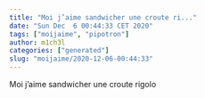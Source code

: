 ```yaml
---
title: "Moi j’aime sandwicher une croute ri..."
date: "Sun Dec  6 00:44:33 CET 2020"
tags: ["moijaime", "pipotron"]
author: m1ch3l
categories: ["generated"]
slug: "moijaime/2020-12-06-00:44:33"
---
```


Moi j’aime sandwicher une croute rigolo
